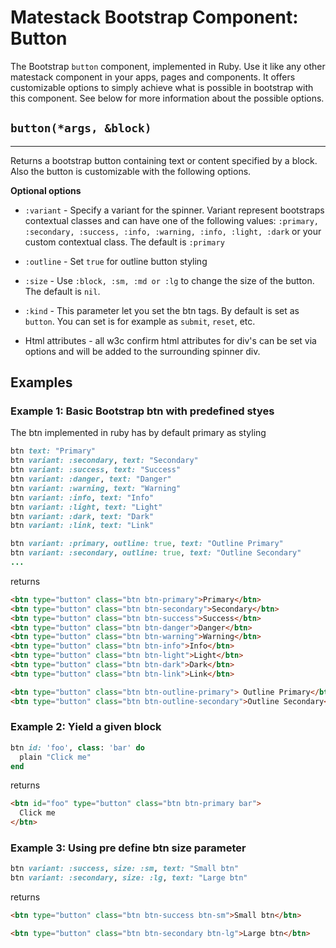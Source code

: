# Matestack Bootstrap Component: Button

The Bootstrap `button` component, implemented in Ruby. Use it like any other matestack component in your apps, pages and components. It offers customizable options to simply achieve what is possible in bootstrap with this component. See below for more information about the possible options.

## `button(*args, &block)`
----

Returns a bootstrap button containing text or content specified by a block. Also the button is customizable with the following options. 

**Optional options**

* `:variant` - Specify a variant for the spinner. Variant represent bootstraps contextual classes and can have one of the following values: `:primary, :secondary, :success, :info, :warning, :info, :light, :dark` or your custom contextual class. The default is `:primary`
* `:outline` - Set `true` for outline button styling

* `:size` - Use `:block, :sm, :md or :lg` to change the size of the button. The default is `nil`.

* `:kind` - This parameter let you set the btn tags. By default is set as `button`. You can set is for example as `submit`, `reset`, etc.

* Html attributes - all w3c confirm html attributes for div's can be set via options and will be added to the surrounding spinner div.

## Examples

### Example 1: Basic Bootstrap btn with predefined styes
The btn implemented in ruby has by default primary as styling

```ruby
btn text: "Primary"
btn variant: :secondary, text: "Secondary"
btn variant: :success, text: "Success"
btn variant: :danger, text: "Danger"
btn variant: :warning, text: "Warning"
btn variant: :info, text: "Info"
btn variant: :light, text: "Light"
btn variant: :dark, text: "Dark"
btn variant: :link, text: "Link"

btn variant: :primary, outline: true, text: "Outline Primary"
btn variant: :secondary, outline: true, text: "Outline Secondary"
...
```

returns

```html
<btn type="button" class="btn btn-primary">Primary</btn>
<btn type="button" class="btn btn-secondary">Secondary</btn>
<btn type="button" class="btn btn-success">Success</btn>
<btn type="button" class="btn btn-danger">Danger</btn>
<btn type="button" class="btn btn-warning">Warning</btn>
<btn type="button" class="btn btn-info">Info</btn>
<btn type="button" class="btn btn-light">Light</btn>
<btn type="button" class="btn btn-dark">Dark</btn>
<btn type="button" class="btn btn-link">Link</btn>

<btn type="button" class="btn btn-outline-primary"> Outline Primary</btn>
<btn type="button" class="btn btn-outline-secondary">Outline Secondary</btn>
```

### Example 2: Yield a given block

```ruby
btn id: 'foo', class: 'bar' do
  plain "Click me"
end
```

returns

```html
<btn id="foo" type="button" class="btn btn-primary bar">
  Click me
</btn>
```


### Example 3: Using pre define btn size parameter
```ruby
btn variant: :success, size: :sm, text: "Small btn"
btn variant: :secondary, size: :lg, text: "Large btn"
```

returns

```html
<btn type="button" class="btn btn-success btn-sm">Small btn</btn>

<btn type="button" class="btn btn-secondary btn-lg">Large btn</btn>

```